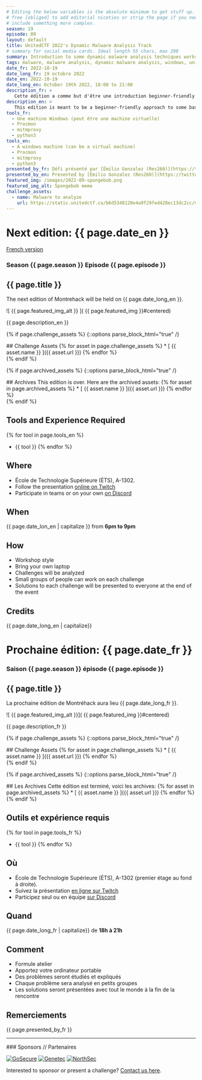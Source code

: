 ```yaml
---
# Editing the below variables is the absolute minimum to get stuff up. Feel
# free [obliged] to add editorial niceties or strip the page if you need to
# include something more complex.
season: 19
episode: 09
layout: default
title: UnitedCTF 2022's Dynamic Malware Analysis Track
# summary for social media cards. Ideal length 55 chars, max 200
summary: Introduction to some dynamic malware analysis techniques workshop.
tags: malware, malware analysis, dynamic malware analysis, windows, unitedctf
date_fr: 2022-10-19
date_long_fr: 19 octobre 2022
date_en: 2022-10-19
date_long_en: October 19th 2022, 18:00 to 21:00
description_fr: >
   Cette édition a comme but d'être une introduction beginner-friendly à quelques techniques d'analyse dynamique de malwares, où on exécute un malware dans un environnement contrôlé et où on analyse son comportement pour tirer des conclusions telles que son serveur de commande & contrôle (C2) et comment il communique avec. C'est souvent une façon rapide d'analyser un malware pour obtenir des informations de base et c'est une étape importante dans la réponse aux incidents.
description_en: >
   This edition is meant to be a beginner-friendly approach to some basic dynamic malware analysis techniques, where we run a malware in a controlled environment and analyze its behavior to draw conclusions from it, such as what is the Command and Control (C2) server and how it communicates with it. It's often a fast way to analyze a malware to obtain basic information about it, and is an important step in many incident response engagements.
tools_fr:
  - Une machine Windows (peut être une machine virtuelle)
  - Procmon
  - mitmproxy
  - python3
tools_en:
  - A windows machine (can be a virtual machine)
  - Procmon
  - mitmproxy
  - python3
presented_by_fr: Défi présenté par [Émilio Gonzalez (Res260)](https://twitter.com/res260)
presented_by_en: Presented by [Émilio Gonzalez (Res260)](https://twitter.com/res260)
featured_img: /images/2022-09-spongebob.png
featured_img_alt: Spongebob meme
challenge_assets:
  - name: Malware to analyze
    url: https://static.unitedctf.ca/b6d5348120e4a9f29fed428ec13dc2cc/malware.exe
---
```


# Next edition: {{ page.date_en }}
[French version](#french)

### Season {{ page.season }} Episode {{ page.episode }}

## {{ page.title }}

The next edition of Montrehack will be held on {{ page.date_long_en }}.

![ {{ page.featured_img_alt }} ]( {{ page.featured_img }}#centered)

{{ page.description_en }}

{% if page.challenge_assets %}
{::options parse_block_html="true" /}
<div class="assets">
## Challenge Assets
{% for asset in page.challenge_assets %}
* [ {{ asset.name }} ]({{ asset.url }})
{% endfor %}
</div>
{% endif %}

{% if page.archived_assets %}
{::options parse_block_html="true" /}
<div class="archives">
## Archives
This edition is over. Here are the archived assets:
{% for asset in page.archived_assets %}
* [ {{ asset.name }} ]({{ asset.url }})
{% endfor %}
</div>
{% endif %}

## Tools and Experience Required

{% for tool in page.tools_en %}
* {{ tool }}
{% endfor %}

## Where


* École de Technologie Supérieure (ÉTS), A-1302.
* Follow the presentation [online on Twitch](https://twitch.tv/montrehack/)
* Participate in teams or on your own [on Discord](https://discord.gg/4qfFwPX)

## When

{{ page.date_lon_en | capitalize }} from **6pm to 9pm**

## How

* Workshop style
* Bring your own laptop
* Challenges will be analyzed
* Small groups of people can work on each challenge
* Solutions to each challenge will be presented to everyone at the end of the event

## Credits

{{ page.date_long_en | capitalize}}

<a id="french"></a>

# Prochaine édition: {{ page.date_fr }}

### Saison {{ page.season }} épisode {{ page.episode }}

## {{ page.title }}

La prochaine édition de Montréhack aura lieu {{ page.date_long_fr }}.

![ {{ page.featured_img_alt }}]( {{ page.featured_img }}#centered)

{{ page.description_fr }}

{% if page.challenge_assets %}
{::options parse_block_html="true" /}
<div class="assets">
## Challenge Assets
{% for asset in page.challenge_assets %}
* [ {{ asset.name }} ]({{ asset.url }})
{% endfor %}
</div>
{% endif %}

{% if page.archived_assets %}
{::options parse_block_html="true" /}
<div class="archives">
## Les Archives
Cette édition est terminé, voici les archives:
{% for asset in page.archived_assets %}
* [ {{ asset.name }} ]({{ asset.url }})
{% endfor %}
</div>
{% endif %}

## Outils et expérience requis

{% for tool in page.tools_fr %}
* {{ tool }}
{% endfor %}

## Où

* École de Technologie Supérieure (ÉTS), A-1302 (premier étage au fond à droite).
* Suivez la présentation [en ligne sur Twitch](https://twitch.tv/montrehack/)
* Participez seul ou en équipe [sur Discord](https://discord.gg/4qfFwPX)

## Quand

{{ page.date_long_fr | capitalize}} de **18h à 21h**

## Comment

* Formule atelier
* Apportez votre ordinateur portable
* Des problèmes seront étudiés et expliqués
* Chaque problème sera analysé en petits groupes
* Les solutions seront présentées avec tout le monde à la fin de la rencontre

## Remerciements

{{ page.presented_by_fr }}

<hr/>
### Sponsors // Partenaires


[![GoSecure](/images/sponsor_gosecure.png)](https://gosecure.net/)
[![Genetec](/images/sponsor_genetec.png)](https://www.genetec.com/)
[![NorthSec](/images/nsec_logo.png)](https://nsec.io/)

Interested to sponsor or present a challenge? [Contact us here](https://docs.google.com/forms/d/e/1FAIpQLSecc0vfe3pIwMJjIBCYW4G43ZwtagwVESu_qHKnglnBc3R3ww/viewform?usp=sf_link).